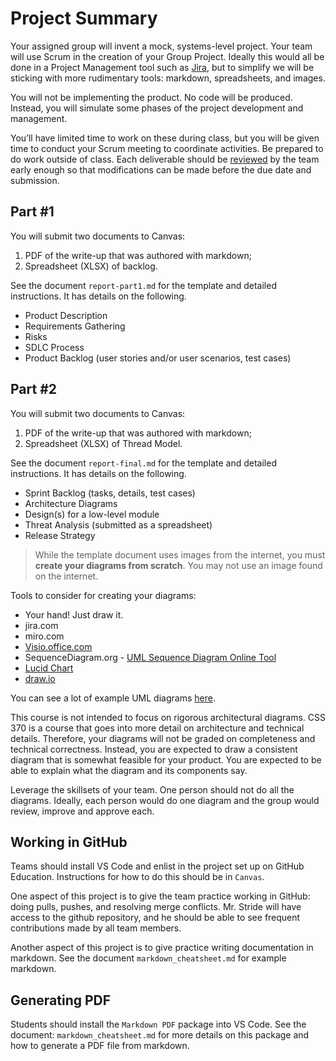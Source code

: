 # Project Summary
Your assigned group will invent a mock, systems-level project. Your team will use Scrum in the creation of your Group Project. Ideally this would all be done in a Project Management tool such as [Jira](https://www.atlassian.com/software/jira), but to simplify we will be sticking with more rudimentary tools: markdown, spreadsheets, and images. 

You will not be implementing the product. No code will be produced. Instead, you will simulate some phases of the project development and management.

You’ll have limited time to work on these during class, but you will be given time to conduct your Scrum meeting to coordinate activities. Be prepared to do work outside of class. Each deliverable should be [reviewed](https://imwrightshardcode.com/2005/07/review-this-inspections/) by the team early enough so that modifications can be made before the due date and submission.

## Part #1 
You will submit two documents to Canvas:  
1) PDF of the write-up that was authored with markdown;  
2) Spreadsheet (XLSX) of backlog. 

See the document `report-part1.md` for the template and detailed instructions. It has details on the following.
* Product Description  
* Requirements Gathering  
* Risks  
* SDLC Process  
* Product Backlog (user stories and/or user scenarios, test cases)  

## Part #2  
You will submit two documents to Canvas:  
1) PDF of the write-up that was authored with markdown;  
2) Spreadsheet (XLSX) of Thread Model.  

See the document `report-final.md` for the template and detailed instructions. It has details on the following.
* Sprint Backlog (tasks, details, test cases)  
* Architecture Diagrams  
* Design(s) for a low-level module  
* Threat Analysis (submitted as a spreadsheet) 
* Release Strategy   
 
> While the template document uses images from the internet, you must **create your diagrams from scratch**. You may not use an image found on the internet.

Tools to consider for creating your diagrams:  
* Your hand! Just draw it.  
* jira.com  
* miro.com  
* [Visio.office.com](https://visio.office.com)  
* SequenceDiagram.org - [UML Sequence Diagram Online Tool](https://sequencediagram.org/)  
* [Lucid Chart](https://www.lucidchart.com/pages/landing/uml-diagram-software )  
* [draw.io](https://draw.io)  

You can see a lot of example UML diagrams [here](https://www.uml-diagrams.org/index-examples.html). 

This course is not intended to focus on rigorous architectural diagrams. CSS 370 is a course that goes into more detail on architecture and technical details. Therefore, your diagrams will not be graded on completeness and technical correctness. Instead, you are expected to draw a consistent diagram that is somewhat feasible for your product. You are expected to be able to explain what the diagram and its components say. 

Leverage the skillsets of your team. One person should not do all the diagrams. Ideally, each person would do one diagram and the group would review, improve and approve each.  

## Working in GitHub
Teams should install VS Code and enlist in the project set up on GitHub Education. Instructions for how to do this should be in `Canvas`.   

One aspect of this project is to give the team practice working in GitHub: doing pulls, pushes, and resolving merge conflicts. Mr. Stride will have access to the github repository, and he should be able to see frequent contributions made by all team members.    

Another aspect of this project is to give practice writing documentation in markdown. See the document `markdown_cheatsheet.md` for example markdown.  

## Generating PDF
Students should install the `Markdown PDF` package into VS Code. See the document: `markdown_cheatsheet.md` for more details on this package and how to generate a PDF file from markdown.  